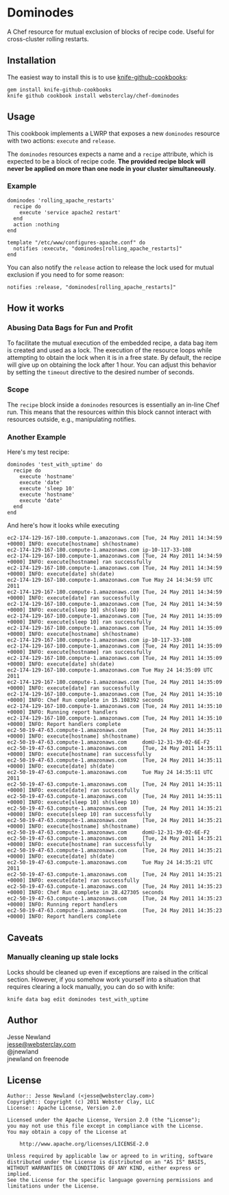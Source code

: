 Dominodes
=========

A Chef resource for mutual exclusion of blocks of recipe code. Useful for
cross-cluster rolling restarts.

Installation
------------

The easiest way to install this is to use [knife-github-cookbooks](https://github.com/websterclay/knife-github-cookbooks):

    gem install knife-github-cookbooks
    knife github cookbook install websterclay/chef-dominodes

Usage
-----

This cookbook implements a LWRP that exposes a new `dominodes` resource with
two actions: `execute` and `release`.

The `dominodes` resources expects a name and a `recipe` attribute, which is
expected to be a block of recipe code. **The provided recipe block will never
be applied on more than one node in your cluster simultaneously**.

### Example

    dominodes 'rolling_apache_restarts'
      recipe do
        execute 'service apache2 restart'
      end
      action :nothing
    end

    template "/etc/www/configures-apache.conf" do
      notifies :execute, "dominodes[rolling_apache_restarts]"
    end

You can also notify the `release` action to release the lock used for mutual
exclusion if you need to for some reason:

    notifies :release, "dominodes[rolling_apache_restarts]"

How it works
------------

### Abusing Data Bags for Fun and Profit

To facilitate the mutual execution of the embedded recipe, a data bag item is
created and used as a lock. The execution of the resource loops while
attempting to obtain the lock when it is in a free state. By default, the
recipe will give up on obtaining the lock after 1 hour. You can adjust this
behavior by setting the `timeout` directive to the desired number of seconds.

### Scope

The `recipe` block inside a `dominodes` resources is essentially an in-line
Chef run. This means that the resources within this block cannot interact with
resources outside, e.g., manipulating notifies.

### Another Example

Here's my test recipe:

    dominodes 'test_with_uptime' do
      recipe do
        execute 'hostname'
        execute 'date'
        execute 'sleep 10'
        execute 'hostname'
        execute 'date'
      end
    end

And here's how it looks while executing

    ec2-174-129-167-180.compute-1.amazonaws.com [Tue, 24 May 2011 14:34:59 +0000] INFO: execute[hostname] sh(hostname)
    ec2-174-129-167-180.compute-1.amazonaws.com ip-10-117-33-108
    ec2-174-129-167-180.compute-1.amazonaws.com [Tue, 24 May 2011 14:34:59 +0000] INFO: execute[hostname] ran successfully
    ec2-174-129-167-180.compute-1.amazonaws.com [Tue, 24 May 2011 14:34:59 +0000] INFO: execute[date] sh(date)
    ec2-174-129-167-180.compute-1.amazonaws.com Tue May 24 14:34:59 UTC 2011
    ec2-174-129-167-180.compute-1.amazonaws.com [Tue, 24 May 2011 14:34:59 +0000] INFO: execute[date] ran successfully
    ec2-174-129-167-180.compute-1.amazonaws.com [Tue, 24 May 2011 14:34:59 +0000] INFO: execute[sleep 10] sh(sleep 10)
    ec2-174-129-167-180.compute-1.amazonaws.com [Tue, 24 May 2011 14:35:09 +0000] INFO: execute[sleep 10] ran successfully
    ec2-174-129-167-180.compute-1.amazonaws.com [Tue, 24 May 2011 14:35:09 +0000] INFO: execute[hostname] sh(hostname)
    ec2-174-129-167-180.compute-1.amazonaws.com ip-10-117-33-108
    ec2-174-129-167-180.compute-1.amazonaws.com [Tue, 24 May 2011 14:35:09 +0000] INFO: execute[hostname] ran successfully
    ec2-174-129-167-180.compute-1.amazonaws.com [Tue, 24 May 2011 14:35:09 +0000] INFO: execute[date] sh(date)
    ec2-174-129-167-180.compute-1.amazonaws.com Tue May 24 14:35:09 UTC 2011
    ec2-174-129-167-180.compute-1.amazonaws.com [Tue, 24 May 2011 14:35:09 +0000] INFO: execute[date] ran successfully
    ec2-174-129-167-180.compute-1.amazonaws.com [Tue, 24 May 2011 14:35:10 +0000] INFO: Chef Run complete in 15.108392 seconds
    ec2-174-129-167-180.compute-1.amazonaws.com [Tue, 24 May 2011 14:35:10 +0000] INFO: Running report handlers
    ec2-174-129-167-180.compute-1.amazonaws.com [Tue, 24 May 2011 14:35:10 +0000] INFO: Report handlers complete
    ec2-50-19-47-63.compute-1.amazonaws.com     [Tue, 24 May 2011 14:35:11 +0000] INFO: execute[hostname] sh(hostname)
    ec2-50-19-47-63.compute-1.amazonaws.com     domU-12-31-39-02-6E-F2
    ec2-50-19-47-63.compute-1.amazonaws.com     [Tue, 24 May 2011 14:35:11 +0000] INFO: execute[hostname] ran successfully
    ec2-50-19-47-63.compute-1.amazonaws.com     [Tue, 24 May 2011 14:35:11 +0000] INFO: execute[date] sh(date)
    ec2-50-19-47-63.compute-1.amazonaws.com     Tue May 24 14:35:11 UTC 2011
    ec2-50-19-47-63.compute-1.amazonaws.com     [Tue, 24 May 2011 14:35:11 +0000] INFO: execute[date] ran successfully
    ec2-50-19-47-63.compute-1.amazonaws.com     [Tue, 24 May 2011 14:35:11 +0000] INFO: execute[sleep 10] sh(sleep 10)
    ec2-50-19-47-63.compute-1.amazonaws.com     [Tue, 24 May 2011 14:35:21 +0000] INFO: execute[sleep 10] ran successfully
    ec2-50-19-47-63.compute-1.amazonaws.com     [Tue, 24 May 2011 14:35:21 +0000] INFO: execute[hostname] sh(hostname)
    ec2-50-19-47-63.compute-1.amazonaws.com     domU-12-31-39-02-6E-F2
    ec2-50-19-47-63.compute-1.amazonaws.com     [Tue, 24 May 2011 14:35:21 +0000] INFO: execute[hostname] ran successfully
    ec2-50-19-47-63.compute-1.amazonaws.com     [Tue, 24 May 2011 14:35:21 +0000] INFO: execute[date] sh(date)
    ec2-50-19-47-63.compute-1.amazonaws.com     Tue May 24 14:35:21 UTC 2011
    ec2-50-19-47-63.compute-1.amazonaws.com     [Tue, 24 May 2011 14:35:21 +0000] INFO: execute[date] ran successfully
    ec2-50-19-47-63.compute-1.amazonaws.com     [Tue, 24 May 2011 14:35:23 +0000] INFO: Chef Run complete in 28.427305 seconds
    ec2-50-19-47-63.compute-1.amazonaws.com     [Tue, 24 May 2011 14:35:23 +0000] INFO: Running report handlers
    ec2-50-19-47-63.compute-1.amazonaws.com     [Tue, 24 May 2011 14:35:23 +0000] INFO: Report handlers complete

Caveats
-------

### Manually cleaning up stale locks

Locks should be cleaned up even if exceptions are raised in the critical
section. However, if you somehow work yourself into a situation that requires
clearing a lock manually, you can do so with knife:

    knife data bag edit dominodes test_with_uptime

Author
------

Jesse Newland  
jesse@websterclay.com  
@jnewland  
jnewland on freenode  

License
-------

    Author:: Jesse Newland (<jesse@websterclay.com>)
    Copyright:: Copyright (c) 2011 Webster Clay, LLC
    License:: Apache License, Version 2.0

    Licensed under the Apache License, Version 2.0 (the "License");
    you may not use this file except in compliance with the License.
    You may obtain a copy of the License at

        http://www.apache.org/licenses/LICENSE-2.0

    Unless required by applicable law or agreed to in writing, software
    distributed under the License is distributed on an "AS IS" BASIS,
    WITHOUT WARRANTIES OR CONDITIONS OF ANY KIND, either express or implied.
    See the License for the specific language governing permissions and
    limitations under the License.